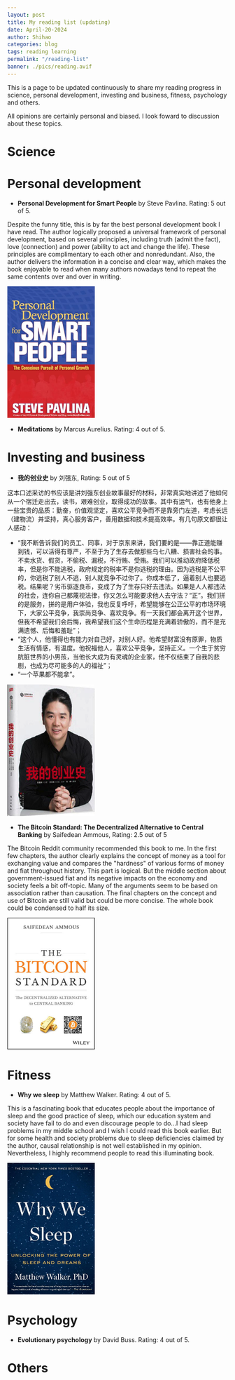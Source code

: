 ```yaml
---
layout: post
title: My reading list (updating)
date: April-20-2024
author: Shihao
categories: blog
tags: reading learning
permalink: "/reading-list"
banner: ./pics/reading.avif
---
```


This is a page to be updated continuously to share my reading progress in science, personal development, investing and business, fitness, psychology and others. 

All opinions are certainly personal and biased. I look foward to discussion about these topics. 

# Science

# Personal development
- **Personal Development for Smart People**
by Steve Pavlina. Rating: 5 out of 5.

Despite the funny title, this is by far the best personal development book I have read. The author logically proposed a universal framework of personal development, based on several principles, including truth (admit the fact), love (connection) and power (ability to act and change the life). These principles are complimentary to each other and nonredundant. Also, the author delivers the information in a concise and clear way, which makes the book enjoyable to read when many authors nowadays tend to repeat the same contents over and over in writing. 

<img src="./pics/personal_smart.png" width="200" height="300" />

- **Meditations** by Marcus Aurelius. Rating: 4 out of 5.

# Investing and business
- **我的创业史** by 刘强东, Rating: 5 out of 5

这本口述采访的书应该是讲刘强东创业故事最好的材料，非常真实地讲述了他如何从一个宿迁走出去，读书，艰难创业，取得成功的故事。其中有运气，也有他身上一些宝贵的品质：勤奋，价值观坚定，喜欢公平竞争而不是靠旁门左道，考虑长远（建物流）并坚持，真心服务客户，善用数据和技术提高效率。有几句原文都很让人感动：
- “我不断告诉我们的员工、同事，对于京东来讲，我们要的是——靠正道能赚到钱，可以活得有尊严，不至于为了生存去做那些乌七八糟、损害社会的事。不卖水货、假货，不偷税、漏税，不行贿、受贿。我们可以推动政府降低税率，但是你不能逃税，政府规定的税率不是你逃税的理由。因为逃税是不公平的，你逃税了别人不逃，别人就竞争不过你了。你成本低了，逼着别人也要逃税。结果呢？劣币驱逐良币，变成了为了生存只好去违法。如果是人人都违法的社会，连你自己都蔑视法律，你又怎么可能要求他人去守法？“正”。我们拼的是服务，拼的是用户体验，我也反复呼吁，希望能够在公正公平的市场环境下，大家公平竞争，我崇尚竞争、喜欢竞争。有一天我们都会离开这个世界，但我不希望我们会后悔，我希望我们这个生命历程是充满着骄傲的，而不是充满遗憾、后悔和羞耻”；
- “这个人，他懂得也有能力对自己好，对别人好。他希望财富没有原罪，物质生活有情感，有温度。他祝福他人，喜欢公平竞争，坚持正义。一个生于贫穷肮脏世界的小男孩，当他长大成为有灵魂的企业家，他不仅结束了自我的悲剧，也成为尽可能多的人的福祉”；
- “一个苹果都不能拿”。

<img src="./pics/liu.png" width="200" height="300" />

- **The Bitcoin Standard: The Decentralized Alternative to Central Banking** by Saifedean Ammous, Rating: 2.5 out of 5

The Bitcoin Reddit community recommended this book to me. In the first few chapters, the author clearly explains the concept of money as a tool for exchanging value and compares the "hardness" of various forms of money and fiat throughout history. This part is logical. But the middle section about government-issued fiat and its negative impacts on the economy and society feels a bit off-topic. Many of the arguments seem to be based on association rather than causation. The final chapters on the concept and use of Bitcoin are still valid but could be more concise. The whole book could be condensed to half its size.

<img src="./pics/bitcoin_standard.jpeg" width="200" height="300" />

# Fitness
- **Why we sleep** by Matthew Walker. Rating: 4 out of 5. 

This is a fascinating book that educates people about the importance of sleep and the good practice of sleep, which our education system and society have fail to do and even discourage people to do...I had sleep problems in my middle school and I wish I could read this book earlier. But for some health and society problems due to sleep deficiencies claimed by the author, causal relationship is not well established in my opinion. Nevertheless, I highly recommend people to read this illuminating book.

<img src="./pics/why_we_sleep.jpeg" width="200" height="300" />

# Psychology
- **Evolutionary psychology** by David Buss. Rating: 4 out of 5. 

# Others